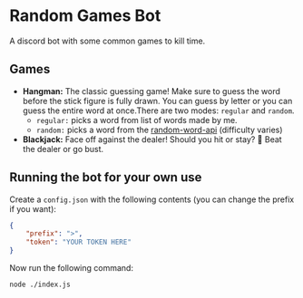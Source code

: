 # **Random Games Bot**

A discord bot with some common games to kill time.

## Games
* **Hangman:** The classic guessing game! Make sure to guess the word before the stick figure is fully drawn. You can guess by letter or you can guess the entire word at once.There are two modes: `regular` and `random`.
	* `regular:` picks a word from list of words made by me.
	* `random:` picks a word from the [random-word-api](https://random-word-api.herokuapp.com/home) (difficulty varies)
* **Blackjack:** Face off against the dealer! Should you hit or stay? 🤔 Beat the dealer or go bust. 

## Running the bot for your own use
Create a `config.json` with the following contents (you can change the prefix if you want):
```json
{
	"prefix": ">",
	"token": "YOUR TOKEN HERE"
}
```
Now run the following command:
```
node ./index.js
```
